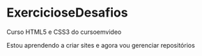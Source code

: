 # ExercicioseDesafios
 Curso HTML5 e CSS3 do cursoemvideo 

 Estou aprendendo a criar sites e agora vou gerenciar repositórios
